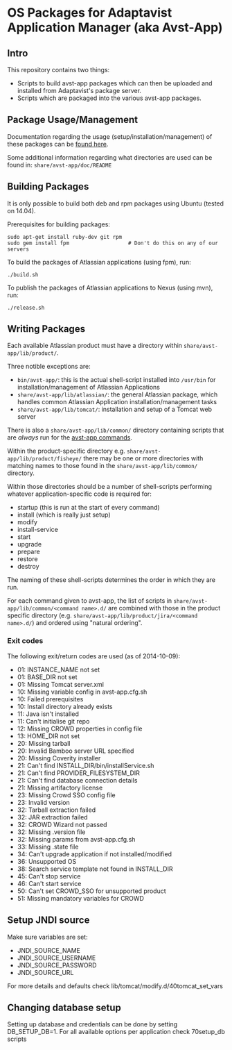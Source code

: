 OS Packages for Adaptavist Application Manager (aka Avst-App)
=============================================================

## Intro

This repository contains two things:

* Scripts to build avst-app packages which can then be uploaded and installed from Adaptavist's package server.
* Scripts which are packaged into the various avst-app packages.

## Package Usage/Management

Documentation regarding the usage (setup/installation/management) of these packages can be [found here](https://i.adaptavist.com/display/MAMA/AVST-APP+documentation).

Some additional information regarding what directories are used can be found in: `share/avst-app/doc/README`

## Building Packages

It is only possible to build both deb and rpm packages using Ubuntu (tested on 14.04).

Prerequisites for building packages:

    sudo apt-get install ruby-dev git rpm
    sudo gem install fpm                   # Don't do this on any of our servers

To build the packages of Atlassian applications (using fpm), run:

    ./build.sh

To publish the packages of Atlassian applications to Nexus (using mvn), run:

    ./release.sh

## Writing Packages

Each available Atlassian product must have a directory within `share/avst-app/lib/product/`.

Three notible exceptions are:

* `bin/avst-app/`: this is the actual shell-script installed into `/usr/bin` for installation/management of Atlassian Applications
* `share/avst-app/lib/atlassian/`: the general Atlassian package, which handles common Atlassian Application installation/management tasks
* `share/avst-app/lib/tomcat/`: installation and setup of a Tomcat web server

There is also a `share/avst-app/lib/common/` directory containing scripts that are *always* run for the [avst-app commands](https://i.adaptavist.com/display/MAMA/AVST-APP+documentation#AVST-APPdocumentation-Usage).

Within the product-specific directory e.g. `share/avst-app/lib/product/fisheye/` there may be one or more directories with matching names to
those found in the `share/avst-app/lib/common/` directory.

Within those directories should be a number of shell-scripts performing whatever application-specific code is required for:

 * startup (this is run at the start of every command)
 * install (which is really just setup)
 * modify
 * install-service
 * start
 * upgrade
 * prepare
 * restore
 * destroy

The naming of these shell-scripts determines the order in which they are run.

For each command given to avst-app, the list of scripts in `share/avst-app/lib/common/<command name>.d/` are combined with those in
the product specific directory (e.g. `share/avst-app/lib/product/jira/<command name>.d/`) and ordered using "natural ordering".

### Exit codes

The following exit/return codes are used (as of 2014-10-09):

* 01: INSTANCE_NAME not set
* 01: BASE_DIR not set
* 01: Missing Tomcat server.xml
* 10: Missing variable config in avst-app.cfg.sh
* 10: Failed prerequisites
* 10: Install directory already exists
* 11: Java isn't installed
* 11: Can't initialise git repo
* 12: Missing CROWD properties in config file
* 13: HOME_DIR not set
* 20: Missing tarball
* 20: Invalid Bamboo server URL specified
* 20: Missing Coverity installer
* 21: Can't find INSTALL_DIR/bin/installService.sh
* 21: Can't find PROVIDER_FILESYSTEM_DIR
* 21: Can't find database connection details
* 21: Missing artifactory license
* 23: Missing Crowd SSO config file
* 23: Invalid version
* 32: Tarball extraction failed
* 32: JAR extraction failed
* 32: CROWD Wizard not passed
* 32: Missing .version file
* 32: Missing params from avst-app.cfg.sh
* 33: Missing .state file
* 34: Can't upgrade application if not installed/modified
* 36: Unsupported OS
* 38: Search service template not found in INSTALL_DIR
* 45: Can't stop service
* 46: Can't start service
* 50: Can't set CROWD_SSO for unsupported product
* 51: Missing mandatory variables for CROWD

## Setup JNDI source

Make sure variables are set:
* JNDI_SOURCE_NAME
* JNDI_SOURCE_USERNAME
* JNDI_SOURCE_PASSWORD
* JNDI_SOURCE_URL

For more details and defaults check lib/tomcat/modify.d/40tomcat_set_vars

## Changing database setup

Setting up database and credentials can be done by setting DB_SETUP_DB=1. For all available options per application check 70setup_db scripts


